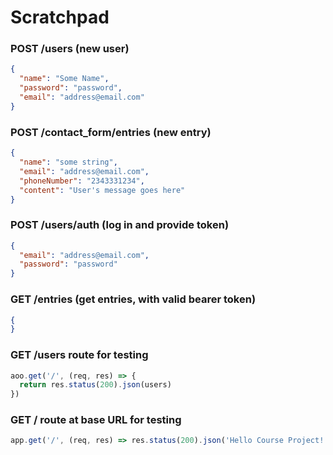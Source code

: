 # Scratchpad

### POST /users (new user)

```JSON
{
  "name": "Some Name",
  "password": "password",
  "email": "address@email.com"
}
```

### POST /contact_form/entries (new entry)

```JSON
{
  "name": "some string",
  "email": "address@email.com",
  "phoneNumber": "2343331234",
  "content": "User's message goes here"
}
```

### POST /users/auth (log in and provide token)

```JSON
{
  "email": "address@email.com",
  "password": "password"
}
```

### GET /entries (get entries, with valid bearer token)

```JSON
{
}
```

### GET /users route for testing

```JavaScript
aoo.get('/', (req, res) => {
  return res.status(200).json(users)
})
```

### GET / route at base URL for testing

```JavaScript
app.get('/', (req, res) => res.status(200).json('Hello Course Project!'))
```
